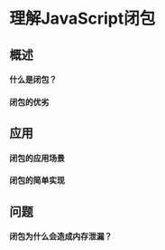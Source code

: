 # 理解JavaScript闭包

## 概述

#### 什么是闭包？

#### 闭包的优劣

## 应用

#### 闭包的应用场景

#### 闭包的简单实现

## 问题

#### 闭包为什么会造成内存泄漏？
